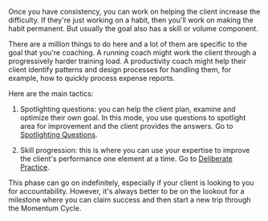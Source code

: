 Once you have consistency, you can work on helping the client increase the difficulty. If they're just working on a habit, then you'll work on making the habit permanent. But usually the goal also has a skill or volume component.

There are a million things to do here and a lot of them are specific to the goal that you're coaching. A running coach might work the client through a progressively harder training load. A productivity coach might help their client identify patterns and design processes for handling them, for example, how to quickly process expense reports.

Here are the main tactics:

1. Spotlighting questions: you can help the client plan, examine and optimize their own goal. In this mode, you use questions to spotlight area for improvement and the client provides the answers. Go to [Spotlighting Questions](https://github.com/coachdotme/digitalcoaching/wiki/Spotlighting).

2. Skill progression: this is where you can use your expertise to improve the client's performance one element at a time. Go to [Deliberate Practice](https://github.com/coachdotme/digitalcoaching/wiki/Deliberate-Practice).

This phase can go on indefinitely, especially if your client is looking to you for accountability. However, it's always better to be on the lookout for a milestone where you can claim success and then start a new trip through the Momentum Cycle.